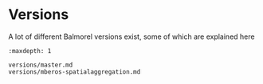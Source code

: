 # Versions

A lot of different Balmorel versions exist, some of which are explained here

```{toctree}
:maxdepth: 1

versions/master.md
versions/mberos-spatialaggregation.md
```